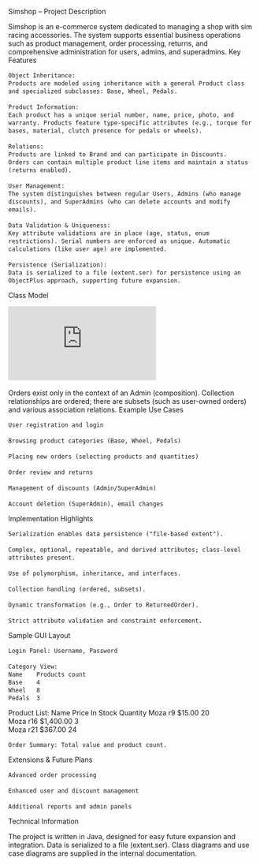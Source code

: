 Simshop – Project Description

Simshop is an e-commerce system dedicated to managing a shop with sim racing accessories. The system supports essential business operations such as product management, order processing, returns, and comprehensive administration for users, admins, and superadmins.
Key Features

    Object Inheritance:
    Products are modeled using inheritance with a general Product class and specialized subclasses: Base, Wheel, Pedals.

    Product Information:
    Each product has a unique serial number, name, price, photo, and warranty. Products feature type-specific attributes (e.g., torque for bases, material, clutch presence for pedals or wheels).

    Relations:
    Products are linked to Brand and can participate in Discounts.
    Orders can contain multiple product line items and maintain a status (returns enabled).

    User Management:
    The system distinguishes between regular Users, Admins (who manage discounts), and SuperAdmins (who can delete accounts and modify emails).

    Data Validation & Uniqueness:
    Key attribute validations are in place (age, status, enum restrictions). Serial numbers are enforced as unique. Automatic calculations (like user age) are implemented.

    Persistence (Serialization):
    Data is serialized to a file (extent.ser) for persistence using an ObjectPlus approach, supporting future expansion.

Class Model

   ![image alt](https://github.com/Juks0/Simracing-shop/blob/master/Entity%20diagram.pdf)

Orders exist only in the context of an Admin (composition). Collection relationships are ordered; there are subsets (such as user-owned orders) and various association relations.
Example Use Cases

    User registration and login

    Browsing product categories (Base, Wheel, Pedals)

    Placing new orders (selecting products and quantities)

    Order review and returns

    Management of discounts (Admin/SuperAdmin)

    Account deletion (SuperAdmin), email changes

Implementation Highlights

    Serialization enables data persistence ("file-based extent").

    Complex, optional, repeatable, and derived attributes; class-level attributes present.

    Use of polymorphism, inheritance, and interfaces.

    Collection handling (ordered, subsets).

    Dynamic transformation (e.g., Order to ReturnedOrder).

    Strict attribute validation and constraint enforcement.

Sample GUI Layout

    Login Panel: Username, Password

    Category View:
    Name	Products count
    Base	4
    Wheel	8
    Pedals	3

Product List:
Name	Price	In Stock	Quantity
Moza r9	$15.00	20	
Moza r16	$1,400.00	3	
Moza r21	$367.00	24	

    Order Summary: Total value and product count.

Extensions & Future Plans

    Advanced order processing

    Enhanced user and discount management

    Additional reports and admin panels

Technical Information

The project is written in Java, designed for easy future expansion and integration. Data is serialized to a file (extent.ser). Class diagrams and use case diagrams are supplied in the internal documentation.
